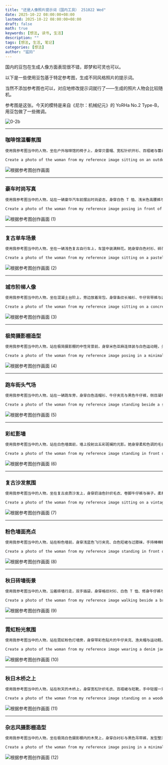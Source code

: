 ```yaml
---
title: "还是人像照片提示词（国内工具） 251022 Wed"
date: 2025-10-22 08:00:00+08:00
lastmod: 2025-10-22 08:00:00+08:00
draft: false
math: true
keywords: [想法, 读书, 生活]
description: ""
tags: [想法, 生活, 笔记]
categories: [想法]
author: "猛犸"
---
```


国内的豆包在生成人像方面表现很不错，即梦和可灵也可以。

以下是一些使用豆包基于特定参考图，生成不同风格照片的提示词。

当然不添加参考图也可以，对应地修改提示词就行了——生成的照片人物会比较随机。

参考图是这张。今天的模特是来自《尼尔：机械纪元》的 YoRHa No.2 Type-B，用豆包做了一些微调。

![0-2b](https://1-1256632535.cos.ap-beijing.myqcloud.com/img/0-2b.png)

---

### 咖啡馆温馨氛围

```markdown
使用我参考图当中的人物，坐在户外咖啡馆的椅子上，身穿贝雷帽、宽松针织开衫、百褶裙与蕾丝袜，轻啜热巧克力。背景为柔焦散景的咖啡馆灯光，整体色调温暖舒适，呈现自然抓拍的生活美学。
```

```markdown
Create a photo of the woman from my reference image sitting on an outdoor café chair, wearing a stylish beret, oversized cardigan, pleated skirt, and lace socks, sipping from a cup of hot chocolate. Soft-focus background with café bokeh lights, warm cozy tones, aesthetic candid photo.
```

![根据参考图创作画面](https://1-1256632535.cos.ap-beijing.myqcloud.com/img/%E6%A0%B9%E6%8D%AE%E5%8F%82%E8%80%83%E5%9B%BE%E5%88%9B%E4%BD%9C%E7%94%BB%E9%9D%A2.png)

---

### 豪车时尚写真

```markdown
使用我参考图当中的人物，站在一辆豪华汽车前摆出时尚姿态，身穿白色 T 恤、浅米色高腰裤与背带，佩戴墨镜与运动鞋。光线为阴天自然光，整体色调低饱和，呈现杂志风时尚肖像。
```

```markdown
Create a photo of the woman from my reference image posing in front of a luxury car, wearing a white T-shirt tucked into high-waisted beige pants with suspenders, cool sunglasses, and sneakers. Cloudy daylight, muted tones, editorial-style fashion portrait.
```

![根据参考图创作画面 (1)](https://1-1256632535.cos.ap-beijing.myqcloud.com/img/%E6%A0%B9%E6%8D%AE%E5%8F%82%E8%80%83%E5%9B%BE%E5%88%9B%E4%BD%9C%E7%94%BB%E9%9D%A2%20(1).png)

---

### 复古单车场景

```markdown
使用我参考图当中的人物，坐在一辆浅色复古自行车上，车篮中装满鲜花。她身穿白色衬衫、碎花裙与草帽，面带微笑望向镜头。背景是林荫街道，画面色调柔和、带有淡雅的复古梦幻感。
```

```markdown
Create a photo of the woman from my reference image sitting on a pastel bicycle with a wicker basket full of flowers, wearing a white blouse, floral skirt, and straw hat, smiling at the camera. The background features a tree-lined street with soft, vintage pastel tones and dreamy lighting.
```

![根据参考图创作画面 (2)](https://1-1256632535.cos.ap-beijing.myqcloud.com/img/%E6%A0%B9%E6%8D%AE%E5%8F%82%E8%80%83%E5%9B%BE%E5%88%9B%E4%BD%9C%E7%94%BB%E9%9D%A2%20(2).png)

---

### 城市阶梯人像

```markdown
使用我参考图当中的人物，坐在混凝土台阶上，旁边放着背包，身穿条纹长袖衫、牛仔背带裤与运动鞋，露出轻微微笑。背景是虚化的城市景象，整体采用温暖滤镜色调，呈现生活方式博主风格。
```

```markdown
Create a photo of the woman from my reference image sitting on a concrete step with a backpack beside her, wearing a striped long-sleeve shirt, denim overalls, and sneakers, with a slight smirk. Blurred cityscape behind, warm filtered tones, influencer-style lifestyle look.
```

![根据参考图创作画面 (3)](https://1-1256632535.cos.ap-beijing.myqcloud.com/img/%E6%A0%B9%E6%8D%AE%E5%8F%82%E8%80%83%E5%9B%BE%E5%88%9B%E4%BD%9C%E7%94%BB%E9%9D%A2%20(3).png)

---

### 极简摄影棚造型

```markdown
使用我参考图当中的人物，站在极简摄影棚的中性背景前，身穿米色亚麻连体装与白色运动鞋，头发挽成随意发髻。柔和漫射光线与简洁构图营造时尚杂志般的干净视觉。
```

```markdown
Create a photo of the woman from my reference image posing in a minimalist studio with a neutral backdrop, wearing a beige linen jumpsuit, white sneakers, and a messy bun. Soft diffused light, muted tones, clean editorial fashion portrait.
```

![根据参考图创作画面 (4)](https://1-1256632535.cos.ap-beijing.myqcloud.com/img/%E6%A0%B9%E6%8D%AE%E5%8F%82%E8%80%83%E5%9B%BE%E5%88%9B%E4%BD%9C%E7%94%BB%E9%9D%A2%20(4).png)

---

### 跑车街头气场

```markdown
使用我参考图当中的人物，站在一辆跑车旁，身穿白色连帽衫、牛仔夹克与黑色牛仔裤，侧目凝视，神情自信。街道反射出光亮，画面具有电影质感与都市时尚氛围。
```

```markdown
Create a photo of the woman from my reference image standing beside a sports car, wearing a white hoodie, denim jacket, and black jeans, looking sideways with confidence. Glossy street reflections, cinematic tones for an urban fashion look.
```

![根据参考图创作画面 (5)](https://1-1256632535.cos.ap-beijing.myqcloud.com/img/%E6%A0%B9%E6%8D%AE%E5%8F%82%E8%80%83%E5%9B%BE%E5%88%9B%E4%BD%9C%E7%94%BB%E9%9D%A2%20(5).png)

---

### 彩虹影墙

```markdown
使用我参考图当中的人物，站在白色墙面前，墙上投射出五彩斑斓的光影。她身穿柔和色调的毛衣与薄纱裙，头发扎成双马尾。画面采用棱镜彩光，营造梦幻唯美的创意人像氛围。
```

```markdown
Create a photo of the woman from my reference image standing in front of a white wall covered with colorful shadows, wearing a pastel sweater and tulle skirt, with her hair tied in pigtails. Soft rainbow lighting from a prism creates a dreamy, creative aesthetic portrait.
```

![根据参考图创作画面 (6)](https://1-1256632535.cos.ap-beijing.myqcloud.com/img/%E6%A0%B9%E6%8D%AE%E5%8F%82%E8%80%83%E5%9B%BE%E5%88%9B%E4%BD%9C%E7%94%BB%E9%9D%A2%20(6).png)

---

### 复古沙发氛围

```markdown
使用我参考图当中的人物，坐在复古皮质沙发上，身穿奶油色针织毛衣、卷脚牛仔裤与袜子。柔和的窗光洒在脸上，背景为温暖的摄影棚布景，整体氛围放松、舒适，充满生活气息。
```

```markdown
Create a photo of the woman from my reference image sitting on a vintage leather couch, wearing a cream knit sweater, rolled-up jeans, and socks. Soft window light falls on her face, cozy studio background, relaxed and thoughtful pose, warm neutral lifestyle tones.
```

![根据参考图创作画面 (7)](https://1-1256632535.cos.ap-beijing.myqcloud.com/img/%E6%A0%B9%E6%8D%AE%E5%8F%82%E8%80%83%E5%9B%BE%E5%88%9B%E4%BD%9C%E7%94%BB%E9%9D%A2%20(7).png)

---

### 粉色墙面亮点

```markdown
使用我参考图当中的人物，站在粉色墙前，身穿浅蓝色飞行夹克、白色短裙与过膝袜，手持棒棒糖，神情俏皮。背景简约干净，色调明亮，呈现活泼的社交媒体时尚风格。
```

```markdown
Create a photo of the woman from my reference image standing in front of a pink wall, wearing a pastel blue bomber jacket, white skirt, and knee-high socks, holding a lollipop. Playful expression, minimal background, vibrant Instagram aesthetic with clean composition.
```

![根据参考图创作画面 (8)](https://1-1256632535.cos.ap-beijing.myqcloud.com/img/%E6%A0%B9%E6%8D%AE%E5%8F%82%E8%80%83%E5%9B%BE%E5%88%9B%E4%BD%9C%E7%94%BB%E9%9D%A2%20(8).png)

---

### 秋日砖墙街景

```markdown
使用我参考图当中的人物，沿着砖墙行走，双手插袋，身穿格纹衬衫、白色 T 恤、修身牛仔裤与短靴。地面散落着秋叶，金色阳光洒下，整体氛围温暖而略带忧郁，呈现时尚杂志风。
```

```markdown
Create a photo of the woman from my reference image walking beside a brick wall with hands in pockets, wearing a plaid shirt over a plain white tee, slim jeans, and boots. Fall leaves scattered on the ground, golden light, moody editorial fashion style.
```

![根据参考图创作画面 (9)](https://1-1256632535.cos.ap-beijing.myqcloud.com/img/%E6%A0%B9%E6%8D%AE%E5%8F%82%E8%80%83%E5%9B%BE%E5%88%9B%E4%BD%9C%E7%94%BB%E9%9D%A2%20(9).png)

---

### 霓虹粉光氛围

```markdown
使用我参考图当中的人物，站在霓虹粉色灯墙旁，身穿带彩色贴片的牛仔夹克、渔夫帽与运动鞋。夜色反射出柔和光晕，姿态自然随性，整体呈现具有反光质感的夜间电影风人像。
```

```markdown
Create a photo of the woman from my reference image wearing a denim jacket with colorful patches, a bucket hat, and sneakers, standing beside a neon pink wall. Moody nighttime glow, casual pose, cinematic Instagram-style photo with reflective lighting.
```

![根据参考图创作画面 (10)](https://1-1256632535.cos.ap-beijing.myqcloud.com/img/%E6%A0%B9%E6%8D%AE%E5%8F%82%E8%80%83%E5%9B%BE%E5%88%9B%E4%BD%9C%E7%94%BB%E9%9D%A2%20(10).png)

---

### 秋日木桥之上

```markdown
使用我参考图当中的人物，站在秋天的木桥上，身穿宽松针织毛衣、百褶裙与短靴，手中轻握一束金黄色树叶。夕阳的金光洒满背景，画面梦幻柔和，充满季节感与诗意。
```

```markdown
Create a photo of the woman from my reference image standing on a wooden bridge during autumn, wearing a cozy oversized sweater, pleated skirt, and ankle boots, holding a bunch of yellow leaves. Golden sunset background, dreamy seasonal aesthetic.
```

![根据参考图创作画面 (11)](https://1-1256632535.cos.ap-beijing.myqcloud.com/img/%E6%A0%B9%E6%8D%AE%E5%8F%82%E8%80%83%E5%9B%BE%E5%88%9B%E4%BD%9C%E7%94%BB%E9%9D%A2%20(11).png)

---

### 杂志风摄影棚造型

```markdown
使用我参考图当中的人物，坐在极简白色摄影棚内的木凳上，身穿白衬衫与黑色吊带裤，发型整洁，表情认真。灯光干净明亮，整体呈现时尚杂志社论式肖像风格。
```

```markdown
Create a photo of the woman from my reference image posing in a minimalist white studio, wearing black suspenders over a white shirt, polished hair, and a serious expression, sitting on a simple wooden stool. Clean lighting, magazine editorial-style portrait.
```

![根据参考图创作画面 (12)](https://1-1256632535.cos.ap-beijing.myqcloud.com/img/%E6%A0%B9%E6%8D%AE%E5%8F%82%E8%80%83%E5%9B%BE%E5%88%9B%E4%BD%9C%E7%94%BB%E9%9D%A2%20(12).png)
